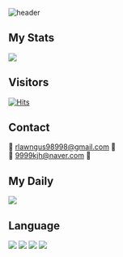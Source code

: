 ![header](https://capsule-render.vercel.app/api?type=wave&color=FCF4DE&height=250&section=header&text=SSAFY%20gunnyKim98&fontSize=80)


## My Stats
![](http://github-profile-summary-cards.vercel.app/api/cards/stats?username=gunnyKim98&theme=solarized)

## Visitors
[![Hits](https://hits.seeyoufarm.com/api/count/incr/badge.svg?url=https%3A%2F%2Fgithub.com%2FgunnyKim98&count_bg=%23828282&title_bg=%23FCF4DE&icon=telegram.svg&icon_color=%23FFFFFF&title=Views&edge_flat=false)](https://hits.seeyoufarm.com)

## Contact
🌱 rlawngus98998@gmail.com 🌱 <br/>
🌱 9999kjh@naver.com 🌱

## My Daily
![](http://github-profile-summary-cards.vercel.app/api/cards/productive-time?username=gunnyKim98&theme=solarized&utcOffset=8)

## Language
 <img src="https://img.shields.io/badge/Python-3766AB?style=flat-square&logo=Python&logoColor=white"/> <img src="https://img.shields.io/badge/Javascript-ffb13b?style=flat-square&logo=javascript&logoColor=white"/> <img src="https://img.shields.io/badge/Django-092E20?style=flat-square&logo=Django&logoColor=white"/>
 <img src="https://img.shields.io/badge/%234FC08D-Vue.js-blueviolet">
 

<!--
**gunnyKim98/gunnyKim98** is a ✨ _special_ ✨ repository because its `README.md` (this file) appears on your GitHub profile.

Here are some ideas to get you started:

- 🔭 I’m currently working on ...
- 🌱 I’m currently learning ...
- 👯 I’m looking to collaborate on ...
- 🤔 I’m looking for help with ...
- 💬 Ask me about ...
- 📫 How to reach me: ...
- 😄 Pronouns: ...
- ⚡ Fun fact: ...
-->
